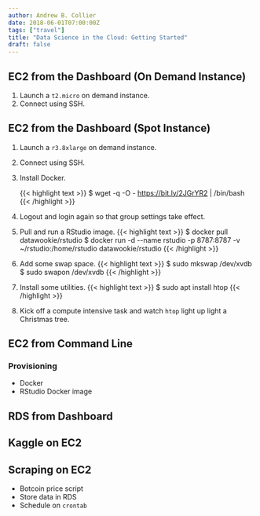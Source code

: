 ```yaml
---
author: Andrew B. Collier
date: 2018-06-01T07:00:00Z
tags: ["travel"]
title: "Data Science in the Cloud: Getting Started"
draft: false
---
```


## EC2 from the Dashboard (On Demand Instance)

1. Launch a `t2.micro` on demand instance.
2. Connect using SSH.


## EC2 from the Dashboard (Spot Instance)

1. Launch a `r3.8xlarge` on demand instance.
2. Connect using SSH.
3. Install Docker.

    {{< highlight text >}}
$ wget -q -O - https://bit.ly/2JGrYR2 | /bin/bash
{{< /highlight >}}
4. Logout and login again so that group settings take effect.
5. Pull and run a RStudio image.
    {{< highlight text >}}
$ docker pull datawookie/rstudio
$ docker run -d --name rstudio -p 8787:8787 -v ~/rstudio:/home/rstudio datawookie/rstudio
{{< /highlight >}}
6. Add some swap space.
    {{< highlight text >}}
$ sudo mkswap /dev/xvdb
$ sudo swapon /dev/xvdb
{{< /highlight >}}
7. Install some utilities.
    {{< highlight text >}}
$ sudo apt install htop
{{< /highlight >}}
8. Kick off a compute intensive task and watch `htop` light up light a Christmas tree.

## EC2 from Command Line

### Provisioning

- Docker
- RStudio Docker image

## RDS from Dashboard

## Kaggle on EC2

## Scraping on EC2

- Botcoin price script
- Store data in RDS
- Schedule on `crontab`
